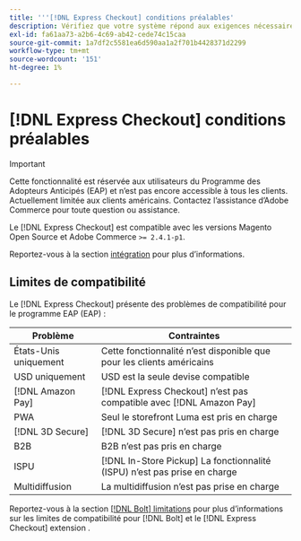 ```yaml
---
title: '''[!DNL Express Checkout] conditions préalables'
description: Vérifiez que votre système répond aux exigences nécessaires pour utiliser la variable [!DNL Express Checkout] pour l’extension Adobe Commerce.
exl-id: fa61aa73-a2b6-4c69-ab42-cede74c15caa
source-git-commit: 1a7df2c5581ea6d590aa1a2f701b4428371d2299
workflow-type: tm+mt
source-wordcount: '151'
ht-degree: 1%

---
```


# [!DNL Express Checkout] conditions préalables

>[!IMPORTANT]
>
> Cette fonctionnalité est réservée aux utilisateurs du Programme des Adopteurs Anticipés (EAP) et n’est pas encore accessible à tous les clients. Actuellement limitée aux clients américains. Contactez l’assistance d’Adobe Commerce pour toute question ou assistance.

Le [!DNL Express Checkout] est compatible avec les versions Magento Open Source et Adobe Commerce `>= 2.4.1-p1`.

Reportez-vous à la section [intégration](../express-checkout/onboarding.md) pour plus d’informations.

## Limites de compatibilité

Le [!DNL Express Checkout] présente des problèmes de compatibilité pour le programme EAP (EAP) :

| **Problème** | **Contraintes** |
|----------------|-----------------|
| États-Unis uniquement | Cette fonctionnalité n’est disponible que pour les clients américains |
| USD uniquement | USD est la seule devise compatible |
| [!DNL Amazon Pay] | [!DNL Express Checkout] n’est pas compatible avec [!DNL Amazon Pay] |
| PWA | Seul le storefront Luma est pris en charge |
| [!DNL 3D Secure] | [!DNL 3D Secure] n’est pas pris en charge |
| B2B | B2B n’est pas pris en charge |
| ISPU | [!DNL In-Store Pickup] La fonctionnalité (ISPU) n’est pas prise en charge |
| Multidiffusion | La multidiffusion n’est pas prise en charge |

Reportez-vous à la section [[!DNL Bolt] limitations](https://help.bolt.com/integrations/adobe-express-checkout/set-up/#limitations) pour plus d’informations sur les limites de compatibilité pour [!DNL Bolt] et le [!DNL Express Checkout] extension .
